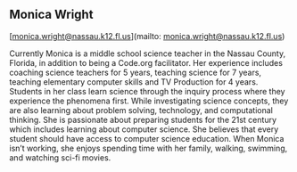 ## Monica Wright

[monica.wright@nassau.k12.fl.us](mailto: monica.wright@nassau.k12.fl.us)

Currently Monica is a middle school science teacher in the Nassau County, Florida, in addition to being a Code.org facilitator. Her experience includes coaching science teachers for 5 years, teaching science for 7 years, teaching elementary computer skills and TV Production for 4 years. Students in her class learn science through the inquiry process where they experience the phenomena first. While investigating science concepts, they are also learning about problem solving, technology, and computational thinking. She is passionate about preparing students for the 21st century which includes learning about computer science. She believes that every student should have access to computer science education. When Monica isn’t working, she enjoys spending time with her family, walking, swimming, and watching sci-fi movies.
